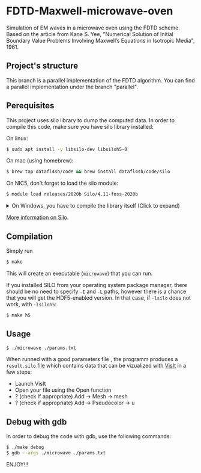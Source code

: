 # FDTD-Maxwell-microwave-oven
Simulation of EM waves in a microwave oven using the FDTD scheme.
Based on the article from Kane S. Yee, "Numerical Solution of Initial Boundary Value Problems Involving Maxwell’s Equations in Isotropic Media", 1961.

## Project's structure

This branch is a parallel implementation of the FDTD algorithm. You can find a parallel implementation
under the branch "parallel".

## Perequisites

This project uses silo library to dump the computed data.
In order to compile this code, make sure you have silo library installed:

On linux: 

```bash 
$ sudo apt install -y libsilo-dev libsiloh5-0
```

On mac (using homebrew): 

```bash
$ brew tap datafl4sh/code && brew install datafl4sh/code/silo
```

On NIC5, don't forget to load the silo module: 

```bash
$ module load releases/2020b Silo/4.11-foss-2020b
```

<details>
  <summary> On Windows, you have to compile the library itself (Click to expand)</summary>


  ```c
/**
* ... extracted from: https://gitlab.onelab.info/mcicuttin/snippets/-/blob/master/silo_example/silo.c
* 1) Get the library from
     https://wci.llnl.gov/sites/wci/files/2021-01/silo-4.10.2-bsd.tgz
 * 2) tar -zxvf silo-4.10.2-bsd.tgz
 * 3) cd silo-4.10.2-bsd
 * 4) export SILO_PREFIX=<path where you want to install silo>
 * 5) ./configure --prefix=$SILO_PREFIX
 * 6) make && make install
 *
 * In order to compile your program and link against the copy of SILO you
 * have just configured and installed, do
 *
 * gcc -I$SILO_PREFIX/include -L$SILO_PREFIX/lib myprogram.c -lsilo
 * ...
 **/
```
  
</details>

[More information on Silo](https://wci.llnl.gov/sites/wci/files/2020-08/GettingDataIntoVisIt2.0.0.pdf).


## Compilation
Simply run 
```bash
$ make
```
This will create an executable (`microwave`) that you can run.


If you installed SILO from your operating system package manager, there  should be no need to specify `-I` and `-L` paths, however there is a chance that you will get the HDF5-enabled version. In that case, if `-lsilo` does not work, with `-lsiloh5`:

```bash
$ make h5
```


## Usage
```bash
$ ./microwave ./params.txt
```
When runned with a good parameters file , the programm produces a `result.silo` file which contains data that can be vizualized with [VisIt](https://wci.llnl.gov/simulation/computer-codes/visit) in a few steps:

* Launch VisIt
* Open your file using the Open function
* ? (check if appropriate) Add -> Mesh -> mesh
* ? (check if appropriate) Add -> Pseudocolor -> u

## Debug with gdb
In order to debug the code with gdb, use the following commands:


```bash
$ ./make debug
$ gdb --args ./microwave ./params.txt
```


ENJOY!!!

